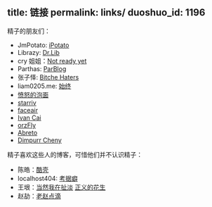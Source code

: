title: 链接
permalink: links/
duoshuo_id: 1196
---

精子的朋友们：

* JmPotato: [iPotato](http://ipotato.me/)
* Librazy: [Dr.Lib](http://im.librazy.org/)
* cry 姐姐：[Not ready yet](http://infinnie.github.io/)
* Parthas: [ParBlog](http://blog.xparthas.com/)
* 张子怿: [Bitche Haters](http://brightsaul.me/)
* liam0205.me: [始终](http://liam0205.me/)
* [愤怒的泡面](http://powman.org/)
* [starriv](http://starriv.com)
* [faceair](http://lucy.faceair.me/)
* [Ivan Cai](http://www.ivancai.me/)
* [orzFly](http://orzfly.com/)
* [Abreto](http://blog.abreto.net/)
* [Dimpurr Cheny](http://im.dimpurr.com/)

精子喜欢这些人的博客，可惜他们并不认识精子：

* 陈皓：[酷壳](http://coolshell.cn/)
* localhost404: [考据癖](http://localhost-8080.com/)
* 王垠：[当然我在扯淡](http://www.yinwang.org/) [正义的花生](http://www.jianshu.com/users/b1dd2b2c87a8)
* 赵劼：[老赵点滴](http://blog.zhaojie.me/)
